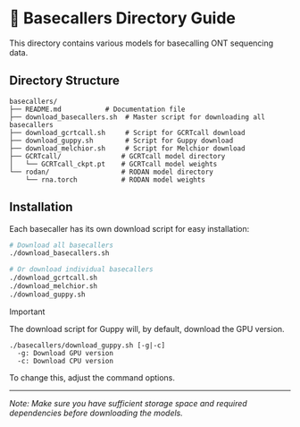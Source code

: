 # 🧬 Basecallers Directory Guide

This directory contains various models for basecalling ONT sequencing data.

## Directory Structure
```
basecallers/
├── README.md           # Documentation file
├── download_basecallers.sh  # Master script for downloading all basecallers
├── download_gcrtcall.sh     # Script for GCRTcall download
├── download_guppy.sh        # Script for Guppy download
├── download_melchior.sh     # Script for Melchior download
├── GCRTcall/               # GCRTcall model directory
│   └── GCRTcall_ckpt.pt    # GCRTcall model weights
└── rodan/                  # RODAN model directory
    └── rna.torch           # RODAN model weights
```

## Installation
Each basecaller has its own download script for easy installation:
```bash
# Download all basecallers
./download_basecallers.sh

# Or download individual basecallers
./download_gcrtcall.sh
./download_melchior.sh
./download_guppy.sh
```

> [!IMPORTANT]  
> The download script for Guppy will, by default, download the GPU version.
> ```
> ./basecallers/download_guppy.sh [-g|-c]
>   -g: Download GPU version
>   -c: Download CPU version
> ```
> To change this, adjust the command options.

---
*Note: Make sure you have sufficient storage space and required dependencies before downloading the models.*